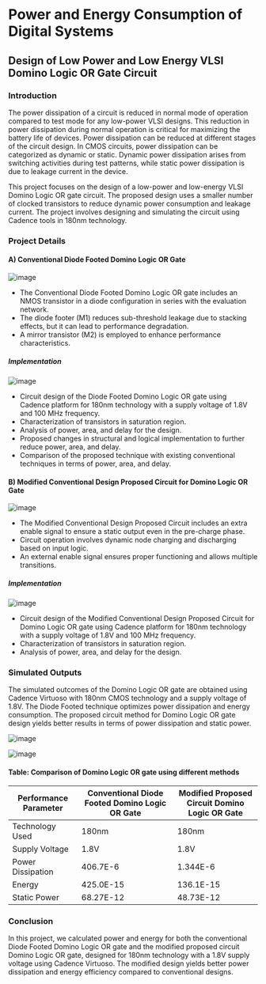 # Power and Energy Consumption of Digital Systems

## Design of Low Power and Low Energy VLSI Domino Logic OR Gate Circuit

### Introduction

The power dissipation of a circuit is reduced in normal mode of operation compared to test mode for any low-power VLSI designs. This reduction in power dissipation during normal operation is critical for maximizing the battery life of devices. Power dissipation can be reduced at different stages of the circuit design. In CMOS circuits, power dissipation can be categorized as dynamic or static. Dynamic power dissipation arises from switching activities during test patterns, while static power dissipation is due to leakage current in the device.

This project focuses on the design of a low-power and low-energy VLSI Domino Logic OR gate circuit. The proposed design uses a smaller number of clocked transistors to reduce dynamic power consumption and leakage current. The project involves designing and simulating the circuit using Cadence tools in 180nm technology.

### Project Details

#### A) Conventional Diode Footed Domino Logic OR Gate
![image](https://github.com/Vishwas974/LowPowerDesign/assets/144245060/3f7eb301-882b-4e97-94f7-47d4fd537510)


- The Conventional Diode Footed Domino Logic OR gate includes an NMOS transistor in a diode configuration in series with the evaluation network.
- The diode footer (M1) reduces sub-threshold leakage due to stacking effects, but it can lead to performance degradation.
- A mirror transistor (M2) is employed to enhance performance characteristics.

##### Implementation
![image](https://github.com/Vishwas974/LowPowerDesign/assets/144245060/79b04585-345f-466d-83b8-941e8c9ea207)


- Circuit design of the Diode Footed Domino Logic OR gate using Cadence platform for 180nm technology with a supply voltage of 1.8V and 100 MHz frequency.
- Characterization of transistors in saturation region.
- Analysis of power, area, and delay for the design.
- Proposed changes in structural and logical implementation to further reduce power, area, and delay.
- Comparison of the proposed technique with existing conventional techniques in terms of power, area, and delay.

#### B) Modified Conventional Design Proposed Circuit for Domino Logic OR Gate
![image](https://github.com/Vishwas974/LowPowerDesign/assets/144245060/e931e1cf-2450-4bdd-beab-2053de8bda24)


- The Modified Conventional Design Proposed Circuit includes an extra enable signal to ensure a static output even in the pre-charge phase.
- Circuit operation involves dynamic node charging and discharging based on input logic.
- An external enable signal ensures proper functioning and allows multiple transitions.

##### Implementation
![image](https://github.com/Vishwas974/LowPowerDesign/assets/144245060/cfda3f9b-edde-493e-9133-812e6822f2a5)


- Circuit design of the Modified Conventional Design Proposed Circuit for Domino Logic OR gate using Cadence platform for 180nm technology with a supply voltage of 1.8V and 100 MHz frequency.
- Characterization of transistors in saturation region.
- Analysis of power, area, and delay for the design.

### Simulated Outputs

The simulated outcomes of the Domino Logic OR gate are obtained using Cadence Virtuoso with 180nm CMOS technology and a supply voltage of 1.8V. The Diode Footed technique optimizes power dissipation and energy consumption. The proposed circuit method for Domino Logic OR gate design yields better results in terms of power dissipation and static power.

![image](https://github.com/Vishwas974/LowPowerDesign/assets/144245060/2f361da4-8595-4b94-915d-b3599fe458ce)

![image](https://github.com/Vishwas974/LowPowerDesign/assets/144245060/0d0e3887-44b7-497a-8a92-fa182f085978)


#### Table: Comparison of Domino Logic OR gate using different methods

| Performance Parameter | Conventional Diode Footed Domino Logic OR Gate | Modified Proposed Circuit Domino Logic OR Gate |
|-----------------------|--------------------------------------------------|--------------------------------------------------|
| Technology Used       | 180nm                                            | 180nm                                            |
| Supply Voltage        | 1.8V                                             | 1.8V                                             |
| Power Dissipation     | 406.7E-6                                         | 1.344E-6                                         |
| Energy                | 425.0E-15                                        | 136.1E-15                                        |
| Static Power          | 68.27E-12                                        | 48.73E-12                                        |

### Conclusion

In this project, we calculated power and energy for both the conventional Diode Footed Domino Logic OR gate and the modified proposed circuit Domino Logic OR gate, designed for 180nm technology with a 1.8V supply voltage using Cadence Virtuoso. The modified design yields better power dissipation and energy efficiency compared to conventional designs.


